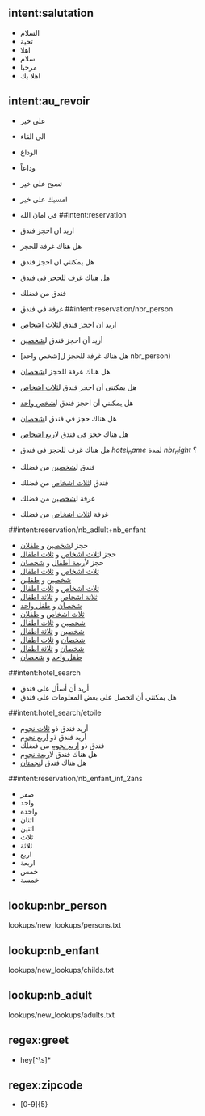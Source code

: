 ## intent:salutation
- السلام
- تحية
- اهلا
- سلام
- مرحبا
- اهلا بك
## intent:au_revoir
- على خير
- الى القاء
- الوداع
- وداعاً
- تصبح على خير
- امسيك على خير
- في امان الله
##intent:reservation

- اريد ان احجز  فندق 
- هل هناك غرفة للحجز 
- هل يمكنني ان احجز فندق 
- هل هناك غرف للحجز في فندق
- فندق من فضلك
- غرفة في فندق 
##intent:reservation/nbr_person

- اريد ان احجز فندق ل[ثلاث اشخاص](nbr_person) 
- أريد أن احجز فندق ل[شخصين](nbr_person) 
- هل هناك غرفة للحجز ل[شخص واحد] nbr_person)
- هل هناك غرفة للحجز ل[شخصان](nbr_person) 
- هل يمكنني أن احجز فندق ل[ثلاث اشخاص](nbr_person)
- هل يمكنني أن احجز فندق ل[شخص واحد](nbr_person)
- هل هناك حجز في فندق ل[شخصان](nbr_person)
- هل هناك حجز في فندق ل[اربع اشخاص](nbr_person)
- هل هناك غرف للحجز في فندق   $hotel_name$ لمدة $nbr_night$ ؟
- فندق ل[شخصين](nbr_person) من فضلك
- فندق ل[ثلاث اشخاص](nbr_person) من فضلك
- غرفة ل[شخصين](nbr_person) من فضلك
- غرفة ل[ثلاث اشخاص](nbr_person) من فضلك

##intent:reservation/nb_adlult+nb_enfant
- حجز ل[شخصين](nb_adult) و [طفلان](nb_enfant)
- حجز ل[ثلاث اشخاص](nb_adult) و [ثلاث اطفال](nb_enfant)
- حجز ل[أربعة أطفال](nb_enfant) و [شخصان](nb_adult)
- [ثلاث اشخاص](nb_adult) و [ثلاث اطفال](nb_enfant)
- [شخصين](nb_adult) و [طفلين](nb_enfant)
- [ثلاث اشخاص](nb_adult) و [ثلاث اطفال](nb_enfant)
- [ثلاثة اشخاص](nb_adult) و [ثلاثة اطفال](nb_enfant)
- [شخصان](nb_adult) و [طفل واحد](nb_enfant)
- [ثلاث اشخاص](nb_adult) و [طفلان](nb_enfant)
- [شخصين](nb_adult) و [ثلاث اطفال](nb_enfant)
- [شخصين](nb_adult) و [ثلاثة اطفال](nb_enfant)
- [شخصان](nb_adult) و [ثلاث اطفال](nb_enfant)
- [شخصان](nb_adult) و [ثلاثة اطفال](nb_enfant)
- [طفل واحد](nb_adult) و [شخصان](nb_enfant)

##intent:hotel_search
- أريد أن أسأل على فندق
- هل يمكنني أن اتحصل على بعض المعلومات على فندق 

##intent:hotel_search/etoile
- أريد فندق ذو [ثلاث نجوم](nbr_etoile)
- أريد فندق ذو [اربع نجوم](nbr_etoile)
- فندق ذو [اربع نجوم](nbr_etoile) من فضلك 
- هل هناك فندق ل[اربعة نجوم](nbr_etoile)
- هل هناك فندق ل[نجمتان](nbr_etoile)


##intent:reservation/nb_enfant_inf_2ans
- صفر
- واحد
- واحدة
- اثنان
- اثنين
- ثلاث
- ثلاثة
- اربع
- اربعة
- خمس
- خمسة


## lookup:nbr_person  
lookups/new_lookups/persons.txt

## lookup:nb_enfant  
lookups/new_lookups/childs.txt

## lookup:nb_adult 
lookups/new_lookups/adults.txt

## regex:greet
- hey[^\s]*
## regex:zipcode
- [0-9]{5}

